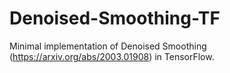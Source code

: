 # Denoised-Smoothing-TF
Minimal implementation of Denoised Smoothing (https://arxiv.org/abs/2003.01908) in TensorFlow. 
